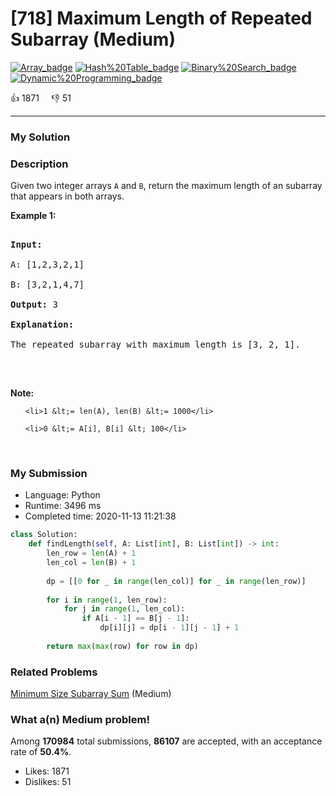 # [718] Maximum Length of Repeated Subarray (Medium)

[![Array_badge](https://img.shields.io/badge/topic-Array-green.svg)](https://leetcode.com/problems/maximum-length-of-repeated-subarray/)  [![Hash%20Table_badge](https://img.shields.io/badge/topic-Hash%20Table-green.svg)](https://leetcode.com/problems/maximum-length-of-repeated-subarray/)  [![Binary%20Search_badge](https://img.shields.io/badge/topic-Binary%20Search-green.svg)](https://leetcode.com/problems/maximum-length-of-repeated-subarray/)  [![Dynamic%20Programming_badge](https://img.shields.io/badge/topic-Dynamic%20Programming-green.svg)](https://leetcode.com/problems/maximum-length-of-repeated-subarray/) 

:+1: 1871 &nbsp; &nbsp; :thumbsdown: 51

---

### My Solution


### Description
<p>Given two integer arrays <code>A</code> and <code>B</code>, return the maximum length of an subarray that appears in both arrays.</p>

<p><b>Example 1:</b></p>

<pre>
<b>Input:</b>
A: [1,2,3,2,1]
B: [3,2,1,4,7]
<b>Output:</b> 3
<b>Explanation:</b> 
The repeated subarray with maximum length is [3, 2, 1].
</pre>

<p>&nbsp;</p>

<p><b>Note:</b></p>

<ol>
	<li>1 &lt;= len(A), len(B) &lt;= 1000</li>
	<li>0 &lt;= A[i], B[i] &lt; 100</li>
</ol>

<p>&nbsp;</p>



### My Submission

- Language: Python
- Runtime: 3496 ms
- Completed time: 2020-11-13 11:21:38

```Python
class Solution:
    def findLength(self, A: List[int], B: List[int]) -> int:
        len_row = len(A) + 1
        len_col = len(B) + 1
        
        dp = [[0 for _ in range(len_col)] for _ in range(len_row)]
        
        for i in range(1, len_row):
            for j in range(1, len_col):
                if A[i - 1] == B[j - 1]:
                    dp[i][j] = dp[i - 1][j - 1] + 1
        
        return max(max(row) for row in dp)
```


### Related Problems
[Minimum Size Subarray Sum](https://leetcode.com/problems/minimum-size-subarray-sum/) (Medium) <br>



### What a(n) Medium problem!
Among **170984** total submissions, **86107** are accepted, with an acceptance rate of **50.4%**. <br>

- Likes: 1871
- Dislikes: 51

